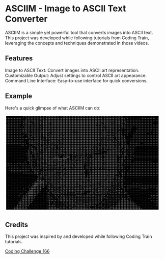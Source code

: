 # **ASCIIM - Image to ASCII Text Converter**

ASCIIM is a simple yet powerful tool that converts images into ASCII text. This project was developed while following tutorials from Coding Train, leveraging the concepts and techniques demonstrated in those videos.

## **Features**

Image to ASCII Text: Convert images into ASCII art representation.
Customizable Output: Adjust settings to control ASCII art appearance.
Command Line Interface: Easy-to-use interface for quick conversions.

## **Example**

Here's a quick glimpse of what ASCIIM can do:

![1700553027008](image/readme/1700553027008.png)

## **Credits**

This project was inspired by and developed while following Coding Train tutorials.

[Coding Challenge 166](https://www.youtube.com/watch?v=55iwMYv8tGI)
